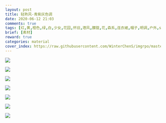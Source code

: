 ```yaml
---
layout: post
title: 轻熟风-青紫灰色调
date: 2020-06-12 21:03
comments: true
tags: [红,黄,橙色,绿,白,少女,花园,怀旧,港风,朦胧,花,森系,连衣裙,帽子,明调,户外,sec]
brief: [素材]
reward: true
categories: material
cover_index: https://raw.githubusercontent.com/WinterChenS/imgrpo/master/blog/IMG_3576_450.jpg
---
```


![](https://raw.githubusercontent.com/WinterChenS/imgrpo/master/blog/IMG_3570.JPG)

![](https://raw.githubusercontent.com/WinterChenS/imgrpo/master/blog/IMG_3571.JPG)

![](https://raw.githubusercontent.com/WinterChenS/imgrpo/master/blog/IMG_3572.JPG)

![](https://raw.githubusercontent.com/WinterChenS/imgrpo/master/blog/IMG_3573.JPG)

![](https://raw.githubusercontent.com/WinterChenS/imgrpo/master/blog/IMG_3574.JPG)

![](https://raw.githubusercontent.com/WinterChenS/imgrpo/master/blog/IMG_3575.JPG)

![](https://raw.githubusercontent.com/WinterChenS/imgrpo/master/blog/IMG_3576.JPG)



